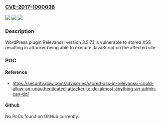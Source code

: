 ### [CVE-2017-1000038](https://cve.mitre.org/cgi-bin/cvename.cgi?name=CVE-2017-1000038)
![](https://img.shields.io/static/v1?label=Product&message=n%2Fa&color=blue)
![](https://img.shields.io/static/v1?label=Version&message=n%2Fa&color=blue)
![](https://img.shields.io/static/v1?label=Vulnerability&message=n%2Fa&color=brighgreen)

### Description

WordPress plugin Relevanssi version 3.5.7.1 is vulnerable to stored XSS resulting in attacker being able to execute JavaScript on the affected site

### POC

#### Reference
- https://security.dxw.com/advisories/stored-xss-in-relevanssi-could-allow-an-unauthenticated-attacker-to-do-almost-anything-an-admin-can-do/

#### Github
No PoCs found on GitHub currently.

